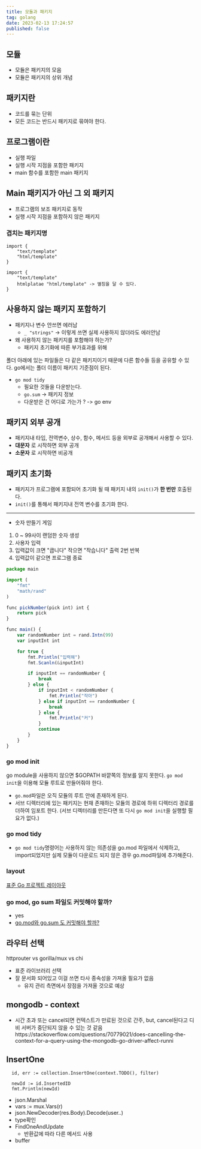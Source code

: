 ```yaml
---
title: 모듈과 패키지
tag: golang
date: 2023-02-13 17:24:57
published: false
---
```


## 모듈
- 모듈은 패키지의 모음
- 모듈은 패키지의 상위 개념

## 패키지란
- 코드를 묶는 단위
- 모든 코드는 반드시 패키지로 묶여야 한다.

## 프로그램이란
- 실행 파일
- 실행 시작 지점을 포함한 패키지
- main 함수를 포함한 main 패키지

## Main 패키지가 아닌 그 외 패키지
- 프로그램의 보조 패키지로 동작
- 실행 시작 지점을 포함하지 않은 패키지

### 겹치는 패키지명
```
import {
	"text/template"
	"html/template"
}

import {
	"text/template"
	htmlplatae "html/template" -> 별칭을 달 수 있다.
}
```

## 사용하지 않는 패키지 포함하기
- 패키지나 변수 안쓰면 에러남
	- `_ "strings"` -> 이렇게 쓰면 실제 사용하지 않더라도 에러안남
- 왜 사용하지 않는 패키지를 포함해야 하는가? 
	- 패키지 초기화에 따른 부가효과를 위해

폴더 아래에 있는 파일들은 다 같은 패키지이기 때문에 다른 함수들 등을 공유할 수 있다.
go에서는 폴더 이름이 패키지 기준점이 된다.

- `go mod tidy`
	- 필요한 것들을 다운받는다.
	- `go.sum` -> 패키지 정보
	- 다운받은 건 어디로 가는가 ? -> go env

## 패키지 외부 공개
- 패키지내 타입, 전역변수, 상수, 함수, 메서드 등을 외부로 공개해서 사용할 수 있다.
- __대문자__ 로 시작하면 외부 공개
- __소문자__ 로 시작하면 비공개

## 패키지 초기화
- 패키지가 프로그램에 포함되어 초기화 될 때 패키지 내의 `init()`가 __한 번만__ 호출된다.
- `init()`를 통해서 패키지내 전역 변수를 초기화 한다.

---
- 숫자 만들기 게임
1. 0 ~ 99사이 랜덤한 숫자 생성
2. 사용자 입력
3. 입력값이 크면 "큽니다" 작으면 "작습니다" 출력 2번 반복
4. 입력값이 같으면 프로그램 종료

```js
package main

import (
	"fmt"
	"math/rand"
)

func pickNumber(pick int) int {
	return pick
}

func main() {
	var randomNumber int = rand.Intn(99)
	var inputInt int

	for true {
		fmt.Println("입력해")
		fmt.Scanln(&inputInt)

		if inputInt == randomNumber {
			break
		} else {
			if inputInt < randomNumber {
				fmt.Println("작아")
			} else if inputInt == randomNumber {
				break
			} else {
				fmt.Println("커")
			}
			continue
		}
	}
}
```

### go mod init

go module을 사용하지 않으면 $GOPATH 바깥쪽의 정보를 알지 못한다. `go mod init`을 이용해 모듈 루트로 만들어줘야 한다.
- `go.mod`파일은 오직 모듈의 루트 안에 존재하게 된다.
- 서브 디렉터리에 있는 패키지는 현재 존재하는 모듈의 경로에 하위 디렉터리 경로를 더하여 임포트 한다. (서브 디렉터리를 만든다면 또 다시 `go mod init`을 실행할 필요가 없다.)

### go mod tidy
- `go mod tidy`명령어는 사용하지 않는 의존성을 go.mod 파일에서 삭제하고, import되었지만 실제 모듈이 다운로드 되지 않은 경우 go.mod파일에 추가해준다.

### layout
[표준 Go 프로젝트 레이아웃](https://github.com/golang-standards/project-layout/blob/master/README_ko.md)

### go mod, go sum 파일도 커밋해야 할까?
- yes
- [go.mod와 go.sum 도 커밋해야 할까?](https://johngrib.github.io/wiki/commit-go-mod-go-sum/)

## 라우터 선택
httprouter vs gorilla/mux vs chi
- 표준 라이브러리 선택
- 잘 문서화 되어있고 이걸 쓰면 타사 종속성을 가져올 필요가 없음
  - 유지 관리 측면에서 장점을 가져올 것으로 예상



## mongodb - context
- 시간 초과 또는 cancel되면 컨텍스트가 만료된 것으로 간주, but, cancel된다고 디비 서버가 중단되지 않을 수 있는 것 같음https://stackoverflow.com/questions/70779021/does-cancelling-the-context-for-a-query-using-the-mongodb-go-driver-affect-runni

## InsertOne
```
  id, err := collection.InsertOne(context.TODO(), filter)

  newId := id.InsertedID
  fmt.Println(newId)
```


- json.Marshal
- vars := mux.Vars(r)
- json.NewDecoder(res.Body).Decode(user..)
- type확인
- FindOneAndUpdate
  - 반환값에 따라 다른 메서드 사용
- buffer